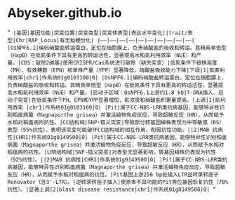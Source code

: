 # Abyseker.github.io
“`
|基因|基因功能|突变位置|突变类型|突变体表型|表达水平变化||trait/表型|Chr|RAP_Locus|有无籼粳分化|
|——|——|——|——|——|——|——|——|——|——|
|OsNPF6.1|编码硝酸盐转运蛋白，定位在细胞膜上，负责硝酸盐的吸收和转运。其精英单倍型（HapB）在低氮条件下具有更高的转运活性，显著提高水稻氮利用效率（NUE）和产量。|CDS：敲除2碱基|使用CRISPR/Cas系统进行敲除（缺失突变）|低氮条件下植株高度（PH）、有效穗数（EPN）和单株产量（YPP）显著降低，硝酸盐吸收能力下降|下调|1|氮素利用效率|chr1|作系统01g0103100|0|
|OsNPF6.1|编码硝酸盐转运蛋白，定位在细胞膜上，负责硝酸盐的吸收和转运。其精英单倍型（HapB）在低氮条件下具有更高的转运活性，显著提高水稻氮利用效率（NUE）和产量。|启动子区域：OsNPF6.1上游约1.8 kb|T-DNA插入，启动子突变|在低氮条件下PH、EPN和YPP显著增加，氮浓度和硝酸盐积累量提高。|上调|1|氮利用效率 |chr1|作系统01g0103100|0|
|Pit|属于CC-NBS-LRR类抗病基因，能够特异性识别稻瘟病菌（Magnaporthe grisea）并激活植物免疫反应，导致超敏反应（HR），从而赋予水稻对稻瘟病的抗性。|CC结构域|SNP-错义突变|导致部分转基因植株表现为中等敏感（RS）表型（55%抗性），表明该突变可能破坏CC结构域的相互作用，削弱抗性功能。||2|MAB 抗病性|CHR1|作系统01g0149500|0|
|Pit|属于CC-NBS-LRR类抗病基因，能够特异性识别稻瘟病菌（Magnaporthe grisea）并激活植物免疫反应，导致超敏反应（HR），从而赋予水稻对稻瘟病的抗性。|LRR结构域|SNP-错义突变|对表型无显著影响，转基因植株仍表现为抗性（92%抗性）。||2|MAB 抗病性|CHR1|作系统01g0149500|0|
|Pit|属于CC-NBS-LRR类抗病基因，能够特异性识别稻瘟病菌（Magnaporthe grisea）并激活植物免疫反应，导致超敏反应（HR），从而赋予水稻对稻瘟病的抗性。|Pit基因上游256 bp处插入LTR逆转录转座子Renovator（含3'-LTR）。|逆转录转座子插入|使原本不具功能的Pit等位基因恢复抗性（78%抗性）。|显著上调|2|blast disease resistance|chr1|作系统01g0149500|0|
“`
